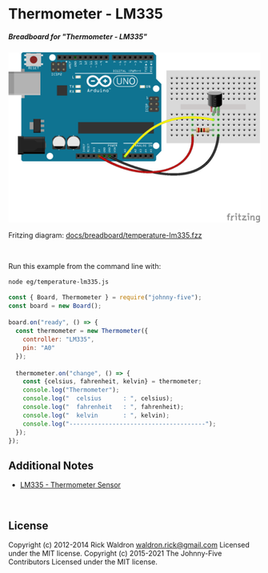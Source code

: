 <!--remove-start-->

# Thermometer - LM335

<!--remove-end-->






##### Breadboard for "Thermometer - LM335"



![docs/breadboard/temperature-lm335.png](breadboard/temperature-lm335.png)<br>

Fritzing diagram: [docs/breadboard/temperature-lm335.fzz](breadboard/temperature-lm335.fzz)

&nbsp;




Run this example from the command line with:
```bash
node eg/temperature-lm335.js
```


```javascript
const { Board, Thermometer } = require("johnny-five");
const board = new Board();

board.on("ready", () => {
  const thermometer = new Thermometer({
    controller: "LM335",
    pin: "A0"
  });

  thermometer.on("change", () => {
    const {celsius, fahrenheit, kelvin} = thermometer;
    console.log("Thermometer");
    console.log("  celsius      : ", celsius);
    console.log("  fahrenheit   : ", fahrenheit);
    console.log("  kelvin       : ", kelvin);
    console.log("--------------------------------------");
  });
});


```








## Additional Notes
- [LM335 - Thermometer Sensor](http://www.ti.com/product/lm335)

&nbsp;

<!--remove-start-->

## License
Copyright (c) 2012-2014 Rick Waldron <waldron.rick@gmail.com>
Licensed under the MIT license.
Copyright (c) 2015-2021 The Johnny-Five Contributors
Licensed under the MIT license.

<!--remove-end-->
